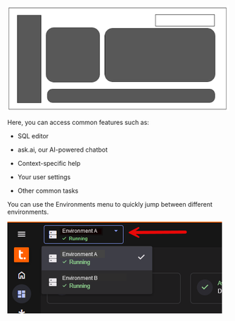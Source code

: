 ![""](Images/vgh1721089931412.png)

Here, you can access common features such as:

-   SQL editor


-   ask.ai, our AI-powered chatbot


-   Context-specific help


-   Your user settings


-   Other common tasks


You can use the Environments menu to quickly jump between different environments.

![""](Images/kzn1721171149686.png)

